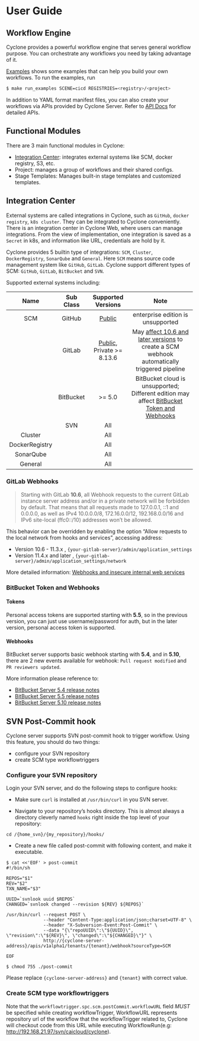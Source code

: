 # User Guide

## Workflow Engine

Cyclone provides a powerful workflow engine that serves general workflow purpose. You can orchestrate any workflows you need by taking advantage of it.

[Examples](../examples) shows some examples that can help you build your own workflows. To run the examples, run

```bash
$ make run_examples SCENE=cicd REGISTRIES=<registry>/<project>
```

In addition to YAML format manifest files, you can also create your workflows via APIs provided by Cyclone Server. Refer to [API Docs](./swagger-api-docs.md) for detailed APIs.

## Functional Modules

There are 3 main functional modules in Cyclone:

* [Integration Center](#Integration-Center): integrates external systems like SCM, docker registry, S3, etc.
* Project: manages a group of workflows and their shared configs.
* Stage Templates: Manages built-in stage templates and customized templates.

## Integration Center

External systems are called integrations in Cyclone, such as `GitHub`, `docker registry`, `k8s cluster`. They can be integrated to Cyclone conveniently. There is an integration center in Cyclone Web, where users can manage integrations.
From the view of implementation, one integration is saved as a `Secret` in k8s, and information like URL, credentials are hold by it.

Cyclone provides 5 builtin type of integrations: `SCM`, `Cluster`, `DockerRegistry`, `SonarQube` and `General`. Here `SCM` means source code management system like `GitHub`, `GitLab`. Cyclone support different types of SCM: `GitHub`, `GitLab`, `BitBucket` and `SVN`.

Supported external systems including:

|  Name  | Sub Class | Supported Versions | Note  |
| :---:  | :---:     | :---:              | :---: |
| SCM    | GitHub    | [Public](https://github.com/) | enterprise edition is unsupported |
|        | GitLab    | [Public](https://gitlab.com/), Private >= 8.13.6         | May [affect 10.6 and later versions](#GitLab-Webhooks) to create a SCM webhook automatically triggered pipeline |
|        | BitBucket | \>= 5.0 | BitBucket cloud is unsupported;<br> Different edition may affect [BitBucket Token and Webhooks](#BitBucket-Token-and-Webhooks) |
|        | SVN       | All                | |
| Cluster |          | All                | |
| DockerRegistry |   | All                | |
| SonarQube |        | All                | |
| General |          | All                | |

### GitLab Webhooks

> Starting with GitLab **10.6**, all Webhook requests to the current GitLab instance server address and/or in a private network will be forbidden by default.
That means that all requests made to 127.0.0.1, ::1 and 0.0.0.0, as well as IPv4 10.0.0.0/8, 172.16.0.0/12, 192.168.0.0/16 and IPv6 site-local (ffc0::/10) addresses won’t be allowed.

This behavior can be overridden by enabling the option “Allow requests to the local network from hooks and services”, accessing address:
- Version 10.6 - 11.3.x , `{your-gitlab-server}/admin/application_settings`
- Version 11.4.x and later , `{your-gitlab-server}/admin/application_settings/network`

More detailed information: [Webhooks and insecure internal web services](https://docs.gitlab.com/ee/security/webhooks.html)

### BitBucket Token and Webhooks

#### Tokens

Personal access tokens are supported starting with **5.5**, so in the previous version, you can just use username/password for auth,
but in the later version, personal access token is supported.

#### Webhooks

BitBucket server supports basic webhook starting with **5.4**, and in **5.10**, there are 2 new events available for webhook:
`Pull request modified` and `PR reviewers updated`.

More information please reference to:
- [BitBucket Server 5.4 release notes](https://confluence.atlassian.com/bitbucketserver/bitbucket-server-5-4-release-notes-935388966.html)
- [BitBucket Server 5.5 release notes](https://confluence.atlassian.com/bitbucketserver/bitbucket-server-5-5-release-notes-938037662.html)
- [BitBucket Server 5.10 release notes](https://confluence.atlassian.com/bitbucketserver/bitbucket-server-5-10-release-notes-948214779.html)

## SVN Post-Commit hook

Cyclone server supports SVN post-commit hook to trigger workflow. Using this feature, you should do two things:
- configure your SVN repository
- create SCM type workflowtriggers

### Configure your SVN repository

Login your SVN server, and do the following steps to configure hooks:

- Make sure `curl` is installed at `/usr/bin/curl` in you SVN server.

- Navigate to your repository’s hooks directory. This is almost always a directory cleverly named `hooks` right inside the top level of your repository:
```
cd /{home_svn}/{my_repository}/hooks/
```

- Create a new file called post-commit with following content, and make it executable.
```shell
$ cat <<'EOF' > post-commit
#!/bin/sh

REPOS="$1"
REV="$2"
TXN_NAME="$3"

UUID=`svnlook uuid $REPOS`
CHANGED=`svnlook changed --revision ${REV} ${REPOS}`

/usr/bin/curl --request POST \
              --header "Content-Type:application/json;charset=UTF-8" \
              --header "X-Subversion-Event:Post-Commit" \
              --data "{\"repoUUID\":\"${UUID}\", \"revision\":\"${REV}\", \"changed\":\"${CHANGED}\"}" \
              http://{cyclone-server-address}/apis/v1alpha1/tenants/{tenant}/webhook?sourceType=SCM

EOF

$ chmod 755 ./post-commit
```
Please replace `{cyclone-server-address}` and `{tenant}` with correct value.

### Create SCM type workflowtriggers

Note that the `workflowtrigger.spc.scm.postCommit.workflowURL` field *MUST* be specified while creating workflowTrigger, WorkflowURL represents repository url of the workflow that the workflowTrigger related to, Cyclone will checkout code from this URL while executing WorkflowRun(e.g: http://192.168.21.97/svn/caicloud/cyclone).
